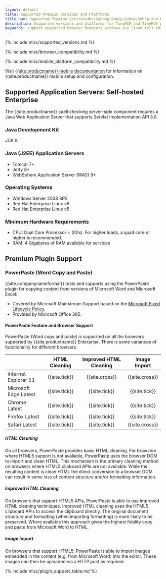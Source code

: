```yaml
---
layout: default
title: Supported Premium Versions and Platforms
title_nav: Supported Premium Versions<br/>&nbsp;&nbsp;&nbsp;&nbsp;and Platforms
description: Supported versions and platforms for TinyMCE and TinyMCE premium features.
keywords: support supported browser browsers windows osx linux ie11 chrome firefox safari mobile premium self-hosted selfhosted
---
```


{% include misc/supported_versions.md %}

{% include misc/browser_compatibility.md %}

{% include misc/mobile_platform_compatibility.md %}

Visit [{{site.productname}} mobile documentation]({{site.baseurl}}/mobile) for information on {{site.productname}} mobile setup and configuration.

## Supported Application Servers: Self-hosted Enterprise

The {{site.productname}} spell checking server-side component requires a Java Web Application Server that supports Servlet Implementation API 3.0.

### Java Development Kit

JDK 8

### Java (J2EE) Application Servers

* Tomcat 7+
* Jetty 8+
* WebSphere Application Server (WAS) 8+

### Operating Systems

* Windows Server 2008 SP2
* Red Hat Enterprise Linux v6
* Red Hat Enterprise Linux v5

### Minimum Hardware Requirements

* CPU:  Dual Core Processor ~ 2Ghz. For higher loads, a quad core or higher is recommended.
* RAM: 4 Gigabytes of RAM available for services

## Premium Plugin Support

### PowerPaste (Word Copy and Paste)

{{site.companynameformal}} tests and supports using the PowerPaste plugin for copying content from versions of Microsoft Word and Microsoft Excel:

* Covered by Microsoft Mainstream Support based on the [Microsoft Fixed Lifecycle Policy](https://support.microsoft.com/en-us/help/14085/fixed-lifecycle-policy).
* Provided by Microsoft Office 365.

#### PowerPaste Feature and Browser Support

PowerPaste (Word copy and paste) is supported on all the browsers supported by {{site.productname}} Enterprise. There is some variances of functionality for different browsers.

|                       | HTML Cleaning | Improved HTML Cleaning | Image Import  |
|-----------------------| :-----------: | :--------------------: | :-----------: |
| Internet Explorer 11  | {{site.tick}} | {{site.cross}}         | {{site.cross}}|
| Microsoft Edge Latest | {{site.tick}} | {{site.tick}}          | {{site.tick}} |
| Chrome Latest         | {{site.tick}} | {{site.tick}}          | {{site.tick}} |
| Firefox Latest        | {{site.tick}} | {{site.tick}}          | {{site.tick}} |
| Safari Latest         | {{site.tick}} | {{site.tick}}          | {{site.cross}}|

##### HTML Cleaning

On all browsers, PowerPaste provides basic HTML cleaning. For browsers where HTML5 support is not available, PowerPaste uses the browser DOM to import and clean HTML. This mechanism is the primary cleaning method on browsers where HTML5 clipboard APIs are not available. While the resulting content is clean HTML the direct conversion to a browser DOM can result in some loss of content structure and/or formatting information.

##### Improved HTML Cleaning

On browsers that support HTML5 APIs, PowerPaste is able to use improved HTML cleaning techniques.  Improved HTML cleaning uses the HTML5 clipboard APIs to access the clipboard directly. The original document structure and formatting (when importing formatting) is more likely to be preserved. Where available this approach gives the highest fidelity copy and paste from Microsoft Word to HTML.

##### Image Import

On browsers that support HTML5, PowerPaste is able to import images embedded in the content (e.g. from Microsoft Word) into the editor.  These images can then be uploaded via a HTTP post as required.

{% include misc/plugin_support_table.md %}
